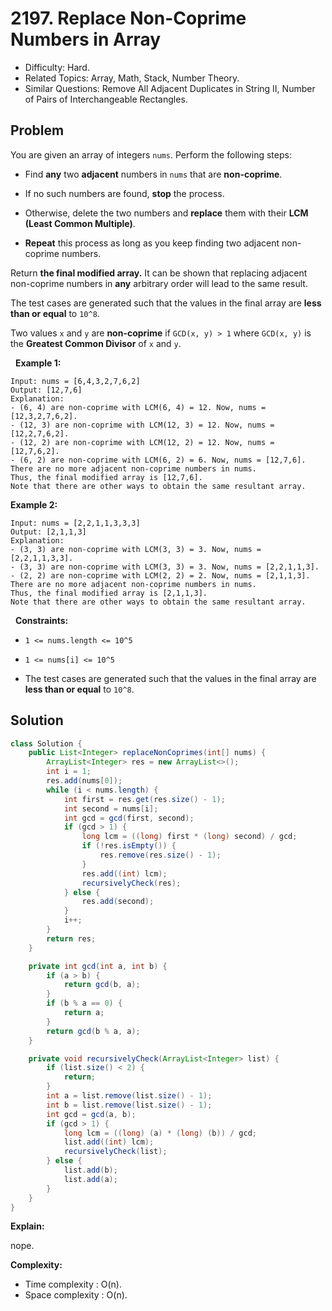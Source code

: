 # 2197. Replace Non-Coprime Numbers in Array

- Difficulty: Hard.
- Related Topics: Array, Math, Stack, Number Theory.
- Similar Questions: Remove All Adjacent Duplicates in String II, Number of Pairs of Interchangeable Rectangles.

## Problem

You are given an array of integers ```nums```. Perform the following steps:


	
- Find **any** two **adjacent** numbers in ```nums``` that are **non-coprime**.
	
- If no such numbers are found, **stop** the process.
	
- Otherwise, delete the two numbers and **replace** them with their **LCM (Least Common Multiple)**.
	
- **Repeat** this process as long as you keep finding two adjacent non-coprime numbers.


Return **the **final** modified array.** It can be shown that replacing adjacent non-coprime numbers in **any** arbitrary order will lead to the same result.

The test cases are generated such that the values in the final array are **less than or equal** to ```10^8```.

Two values ```x``` and ```y``` are **non-coprime** if ```GCD(x, y) > 1``` where ```GCD(x, y)``` is the **Greatest Common Divisor** of ```x``` and ```y```.

 
**Example 1:**

```
Input: nums = [6,4,3,2,7,6,2]
Output: [12,7,6]
Explanation: 
- (6, 4) are non-coprime with LCM(6, 4) = 12. Now, nums = [12,3,2,7,6,2].
- (12, 3) are non-coprime with LCM(12, 3) = 12. Now, nums = [12,2,7,6,2].
- (12, 2) are non-coprime with LCM(12, 2) = 12. Now, nums = [12,7,6,2].
- (6, 2) are non-coprime with LCM(6, 2) = 6. Now, nums = [12,7,6].
There are no more adjacent non-coprime numbers in nums.
Thus, the final modified array is [12,7,6].
Note that there are other ways to obtain the same resultant array.
```

**Example 2:**

```
Input: nums = [2,2,1,1,3,3,3]
Output: [2,1,1,3]
Explanation: 
- (3, 3) are non-coprime with LCM(3, 3) = 3. Now, nums = [2,2,1,1,3,3].
- (3, 3) are non-coprime with LCM(3, 3) = 3. Now, nums = [2,2,1,1,3].
- (2, 2) are non-coprime with LCM(2, 2) = 2. Now, nums = [2,1,1,3].
There are no more adjacent non-coprime numbers in nums.
Thus, the final modified array is [2,1,1,3].
Note that there are other ways to obtain the same resultant array.
```

 
**Constraints:**


	
- ```1 <= nums.length <= 10^5```
	
- ```1 <= nums[i] <= 10^5```
	
- The test cases are generated such that the values in the final array are **less than or equal** to ```10^8```.



## Solution

```java
class Solution {
    public List<Integer> replaceNonCoprimes(int[] nums) {
        ArrayList<Integer> res = new ArrayList<>();
        int i = 1;
        res.add(nums[0]);
        while (i < nums.length) {
            int first = res.get(res.size() - 1);
            int second = nums[i];
            int gcd = gcd(first, second);
            if (gcd > 1) {
                long lcm = ((long) first * (long) second) / gcd;
                if (!res.isEmpty()) {
                    res.remove(res.size() - 1);
                }
                res.add((int) lcm);
                recursivelyCheck(res);
            } else {
                res.add(second);
            }
            i++;
        }
        return res;
    }

    private int gcd(int a, int b) {
        if (a > b) {
            return gcd(b, a);
        }
        if (b % a == 0) {
            return a;
        }
        return gcd(b % a, a);
    }

    private void recursivelyCheck(ArrayList<Integer> list) {
        if (list.size() < 2) {
            return;
        }
        int a = list.remove(list.size() - 1);
        int b = list.remove(list.size() - 1);
        int gcd = gcd(a, b);
        if (gcd > 1) {
            long lcm = ((long) (a) * (long) (b)) / gcd;
            list.add((int) lcm);
            recursivelyCheck(list);
        } else {
            list.add(b);
            list.add(a);
        }
    }
}
```

**Explain:**

nope.

**Complexity:**

* Time complexity : O(n).
* Space complexity : O(n).
